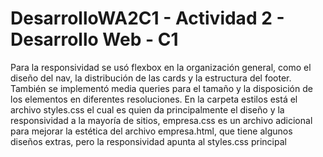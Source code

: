# DesarrolloWA2C1 - Actividad 2 - Desarrollo Web - C1
Para la responsividad se usó flexbox en la organización general, como el diseño del nav, la distribución de las cards y la estructura del footer. También se implementó media queries para el tamaño y la disposición de los elementos en diferentes resoluciones.
En la carpeta estilos está el archivo styles.css el cual es quien da principalmente el diseño y la responsividad a la mayoría de sitios, empresa.css es un archivo adicional para mejorar la estética del archivo empresa.html, que tiene algunos diseños extras, pero la responsividad apunta al styles.css principal
